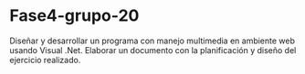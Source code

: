 # Fase4-grupo-20
Diseñar y desarrollar un programa con manejo multimedia en ambiente web usando Visual .Net. Elaborar un documento con la planificación y diseño del ejercicio realizado.
